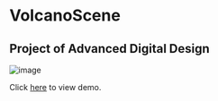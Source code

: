 # VolcanoScene

## Project of Advanced Digital Design

![image](https://github.com/WeatheringWithU/VolcanoScene/blob/main/Result.gif)

Click [here](https://weatheringwithu.github.io/VolcanoScene/) to view demo.
